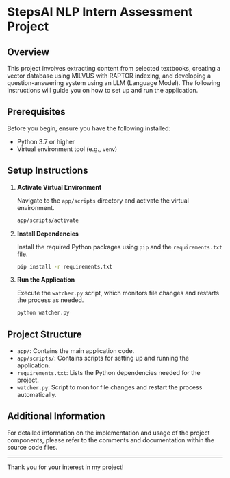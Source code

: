 # StepsAI NLP Intern Assessment Project

## Overview

This project involves extracting content from selected textbooks, creating a vector database using MILVUS with RAPTOR indexing, and developing a question-answering system using an LLM (Language Model). The following instructions will guide you on how to set up and run the application.

## Prerequisites

Before you begin, ensure you have the following installed:
- Python 3.7 or higher
- Virtual environment tool (e.g., `venv`)

## Setup Instructions

1. **Activate Virtual Environment**

    Navigate to the `app/scripts` directory and activate the virtual environment.

    ```sh
    app/scripts/activate
    ```

2. **Install Dependencies**

    Install the required Python packages using `pip` and the `requirements.txt` file.

    ```sh
    pip install -r requirements.txt
    ```

3. **Run the Application**

    Execute the `watcher.py` script, which monitors file changes and restarts the process as needed.

    ```sh
    python watcher.py
    ```

## Project Structure

- `app/`: Contains the main application code.
- `app/scripts/`: Contains scripts for setting up and running the application.
- `requirements.txt`: Lists the Python dependencies needed for the project.
- `watcher.py`: Script to monitor file changes and restart the process automatically.

## Additional Information

For detailed information on the implementation and usage of the project components, please refer to the comments and documentation within the source code files.


---

Thank you for your interest in my project!
